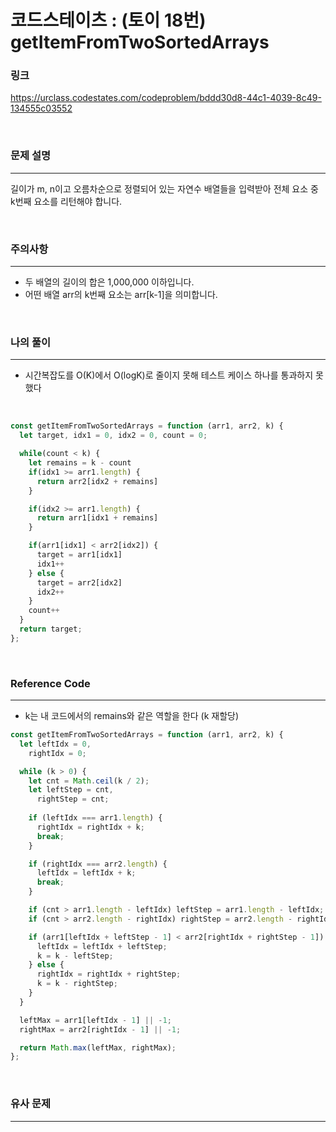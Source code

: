 코드스테이츠 : (토이 18번) getItemFromTwoSortedArrays
===
### 링크
https://urclass.codestates.com/codeproblem/bddd30d8-44c1-4039-8c49-134555c03552

<br>

### 문제 설명
---
길이가 m, n이고 오름차순으로 정렬되어 있는 자연수 배열들을 입력받아 전체 요소 중 k번째 요소를 리턴해야 합니다.

<br>

### 주의사항
---
- 두 배열의 길이의 합은 1,000,000 이하입니다.
- 어떤 배열 arr의 k번째 요소는 arr[k-1]을 의미합니다.

<br>


### 나의 풀이
---
- 시간복잡도를 O(K)에서 O(logK)로 줄이지 못해 테스트 케이스 하나를 통과하지 못했다

<br>

```js
const getItemFromTwoSortedArrays = function (arr1, arr2, k) {
  let target, idx1 = 0, idx2 = 0, count = 0;

  while(count < k) {
    let remains = k - count
    if(idx1 >= arr1.length) {
      return arr2[idx2 + remains]
    }

    if(idx2 >= arr1.length) {
      return arr1[idx1 + remains]
    }

    if(arr1[idx1] < arr2[idx2]) {
      target = arr1[idx1]
      idx1++
    } else {
      target = arr2[idx2]
      idx2++
    }
    count++
  }
  return target;
};
```
<br>

### Reference Code
---
- k는 내 코드에서의 remains와 같은 역할을 한다 (k 재할당)

```js
const getItemFromTwoSortedArrays = function (arr1, arr2, k) {
  let leftIdx = 0,
    rightIdx = 0;

  while (k > 0) {
    let cnt = Math.ceil(k / 2);
    let leftStep = cnt,
      rightStep = cnt;
      
    if (leftIdx === arr1.length) {
      rightIdx = rightIdx + k;
      break;
    }

    if (rightIdx === arr2.length) {
      leftIdx = leftIdx + k;
      break;
    }

    if (cnt > arr1.length - leftIdx) leftStep = arr1.length - leftIdx;
    if (cnt > arr2.length - rightIdx) rightStep = arr2.length - rightIdx;

    if (arr1[leftIdx + leftStep - 1] < arr2[rightIdx + rightStep - 1]) {
      leftIdx = leftIdx + leftStep;
      k = k - leftStep;
    } else {
      rightIdx = rightIdx + rightStep;
      k = k - rightStep;
    }
  }

  leftMax = arr1[leftIdx - 1] || -1;
  rightMax = arr2[rightIdx - 1] || -1;

  return Math.max(leftMax, rightMax);
};
```
<br>

### 유사 문제
---

<br>
